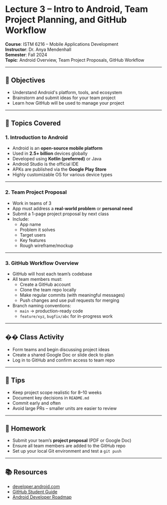# Lecture 3 – Intro to Android, Team Project Planning, and GitHub Workflow

**Course**: ISTM 6216 – Mobile Applications Development  
**Instructor**: Dr. Anya Mendenhall  
**Semester**: Fall 2024  
**Topic**: Android Overview, Team Project Proposals, GitHub Workflow

---

## 🎯 Objectives

- Understand Android's platform, tools, and ecosystem  
- Brainstorm and submit ideas for your team project  
- Learn how GitHub will be used to manage your project  

---

## 🧠 Topics Covered

### 1. **Introduction to Android**
- Android is an **open-source mobile platform**
- Used in **2.5+ billion** devices globally  
- Developed using **Kotlin (preferred)** or Java  
- Android Studio is the official IDE  
- APKs are published via the **Google Play Store**  
- Highly customizable OS for various device types

---

### 2. **Team Project Proposal**
- Work in teams of 3  
- App must address a **real-world problem** or **personal need**  
- Submit a 1-page project proposal by next class  
- Include:
  - App name
  - Problem it solves
  - Target users
  - Key features
  - Rough wireframe/mockup

---

### 3. **GitHub Workflow Overview**
- GitHub will host each team’s codebase
- All team members must:
  - Create a GitHub account
  - Clone the team repo locally
  - Make regular commits (with meaningful messages)
  - Push changes and use pull requests for merging
- Branch naming conventions:
  - `main` → production-ready code  
  - `feature/xyz`, `bugfix/abc` for in-progress work

---

## �� Class Activity

- Form teams and begin discussing project ideas  
- Create a shared Google Doc or slide deck to plan  
- Log in to GitHub and confirm access to team repo  

---

## 🧩 Tips

- Keep project scope realistic for 8–10 weeks  
- Document key decisions in `README.md`  
- Commit early and often  
- Avoid large PRs – smaller units are easier to review  

---

## 📌 Homework

- Submit your team’s **project proposal** (PDF or Google Doc)  
- Ensure all team members are added to the GitHub repo  
- Set up your local Git environment and test a `git push`

---

## 📚 Resources

- [developer.android.com](https://developer.android.com/)  
- [GitHub Student Guide](https://docs.github.com/en/get-started/quickstart)  
- [Android Developer Roadmap](https://developer.android.com/guide)

